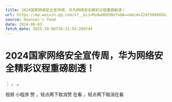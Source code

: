 ```yaml
---
title: 2024国家网络安全宣传周，华为网络安全精彩议程重磅剧透！
url: https://mp.weixin.qq.com/s?__biz=MzAwODU5NzYxOA==&mid=2247504865&idx=1&sn=b258062508cbb630b8734d45a46a85ad
source: Doonsec's feed
date: 2024-09-03
fetch_date: 2025-10-06T18:21:54.209744
---
```


# 2024国家网络安全宣传周，华为网络安全精彩议程重磅剧透！

：
，
。

视频
小程序
赞
，轻点两下取消赞
在看
，轻点两下取消在看